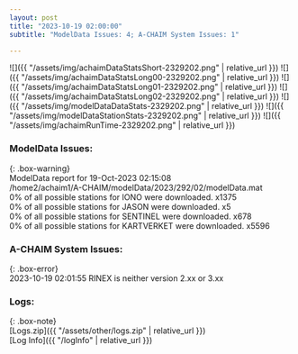 ```yaml
---
layout: post
title: "2023-10-19 02:00:00"
subtitle: "ModelData Issues: 4; A-CHAIM System Issues: 1"

---
```


![]({{ "/assets/img/achaimDataStatsShort-2329202.png" | relative_url }})
![]({{ "/assets/img/achaimDataStatsLong00-2329202.png" | relative_url }})
![]({{ "/assets/img/achaimDataStatsLong01-2329202.png" | relative_url }})
![]({{ "/assets/img/achaimDataStatsLong02-2329202.png" | relative_url }})
![]({{ "/assets/img/modelDataDataStats-2329202.png" | relative_url }})
![]({{ "/assets/img/modelDataStationStats-2329202.png" | relative_url }})
![]({{ "/assets/img/achaimRunTime-2329202.png" | relative_url }})


### ModelData Issues:  
  
{: .box-warning}  
 ModelData report for 19-Oct-2023 02:15:08   
 /home2/achaim1/A-CHAIM/modelData/2023/292/02/modelData.mat   
 0% of all possible stations for IONO were downloaded. x1375   
 0% of all possible stations for JASON were downloaded. x5   
 0% of all possible stations for SENTINEL were downloaded. x678   
 0% of all possible stations for KARTVERKET were downloaded. x5596   
  
### A-CHAIM System Issues:  
  
{: .box-error}  
2023-10-19 02:01:55 RINEX is neither version 2.xx or 3.xx  

### Logs:  
  
{: .box-note}  
[Logs.zip]({{ "/assets/other/logs.zip" | relative_url }})  
[Log Info]({{ "/logInfo" | relative_url }})  

